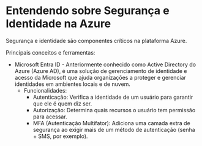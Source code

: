 # Entendendo sobre Segurança e Identidade na Azure

Segurança e identidade são componentes críticos na plataforma Azure.

Principais conceitos e ferramentas:
  - Microsoft Entra ID - Anteriormente conhecido como Active Directory do Azure (Azure AD), é uma solução de gerenciamento de identidade e acesso da Microsoft que ajuda organizações a proteger e gerenciar identidades em ambientes locais e de nuvem.
    - Funcionalidades:
      - Autenticação: Verifica a identidade de um usuário para garantir que ele é quem diz ser.
      - Autorização: Determina quais recursos o usuário tem permissão para acessar.
      - MFA (Autenticação Multifator): Adiciona uma camada extra de segurança ao exigir mais de um método de autenticação (senha + SMS, por exemplo). 


